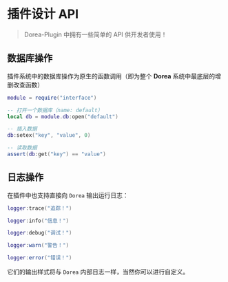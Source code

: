 # 插件设计 API

> Dorea-Plugin 中拥有一些简单的 API 供开发者使用！

## 数据库操作

插件系统中的数据库操作为原生的函数调用（即为整个 **Dorea** 系统中最底层的增删改查函数）

```lua
module = require("interface")

-- 打开一个数据库（name: default）
local db = module.db:open("default")

-- 插入数据
db:setex("key", "value", 0)

-- 读取数据
assert(db:get("key") == "value")

```

## 日志操作

在插件中也支持直接向 `Dorea` 输出运行日志：
```lua
logger:trace("追踪！")
```
```lua
logger:info("信息！")
```
```lua
logger:debug("调试！")
```
```lua
logger:warn("警告！")
```
```lua
logger:error("错误！")
```

它们的输出样式将与 `Dorea` 内部日志一样，当然你可以进行自定义。